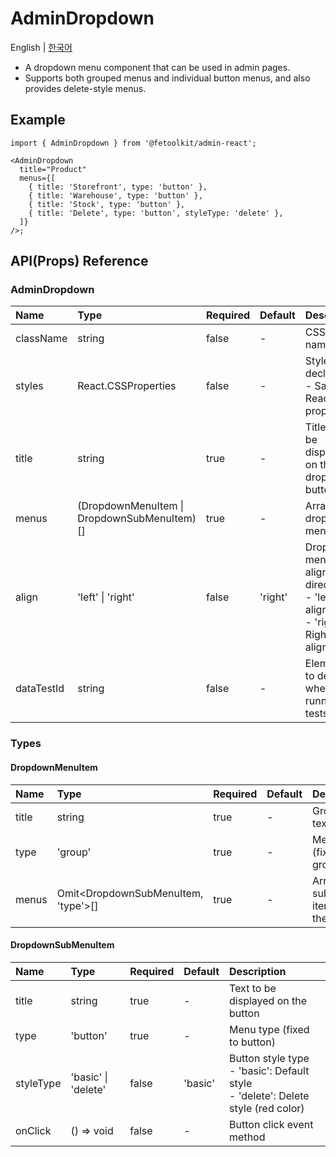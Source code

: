 # AdminDropdown

English | [한국어](../ko/component_dropdown.md)

- A dropdown menu component that can be used in admin pages.
- Supports both grouped menus and individual button menus, and also provides delete-style menus.

## Example

```tsx
import { AdminDropdown } from '@fetoolkit/admin-react';

<AdminDropdown
  title="Product"
  menus={[
    { title: 'Storefront', type: 'button' },
    { title: 'Warehouse', type: 'button' },
    { title: 'Stock', type: 'button' },
    { title: 'Delete', type: 'button', styleType: 'delete' },
  ]}
/>;
```

## API(Props) Reference

### AdminDropdown

| Name       | Type                                        | Required | Default | Description                                                                                     |
| :--------- | :------------------------------------------ | :------- | :------ | :---------------------------------------------------------------------------------------------- |
| className  | string                                      | false    | -       | CSS class name                                                                                  |
| styles     | React.CSSProperties                         | false    | -       | Style declaration <br> - Same as React `style` props                                            |
| title      | string                                      | true     | -       | Title text to be displayed on the dropdown button                                               |
| menus      | (DropdownMenuItem \| DropdownSubMenuItem)[] | true     | -       | Array of dropdown menu items                                                                    |
| align      | 'left' \| 'right'                           | false    | 'right' | Dropdown menu alignment direction <br> - 'left': Left alignment <br> - 'right': Right alignment |
| dataTestId | string                                      | false    | -       | Element ID to declare when running tests                                                        |

### Types

#### DropdownMenuItem

| Name  | Type                                | Required | Default | Description                              |
| :---- | :---------------------------------- | :------- | :------ | :--------------------------------------- |
| title | string                              | true     | -       | Group title text                         |
| type  | 'group'                             | true     | -       | Menu type (fixed to group)               |
| menus | Omit<DropdownSubMenuItem, 'type'>[] | true     | -       | Array of sub-menu items within the group |

#### DropdownSubMenuItem

| Name      | Type                | Required | Default | Description                                                                               |
| :-------- | :------------------ | :------- | :------ | :---------------------------------------------------------------------------------------- |
| title     | string              | true     | -       | Text to be displayed on the button                                                        |
| type      | 'button'            | true     | -       | Menu type (fixed to button)                                                               |
| styleType | 'basic' \| 'delete' | false    | 'basic' | Button style type <br> - 'basic': Default style <br> - 'delete': Delete style (red color) |
| onClick   | () => void          | false    | -       | Button click event method                                                                 |

